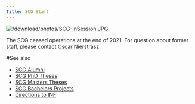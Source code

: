 ```yaml
---
Title: SCG Staff
---
```


[![/download/photos/SCG-InSession.JPG](%assets_url%/download/photos/SCG-InSession.JPG)](%assets_url%/download/photos/SCG-InSession.JPG)

The SCG ceased operations at the end of 2021.
For question about former staff, please contact [Oscar Nierstrasz](%base_url%/staff/oscar).

#See also

- [SCG Alumni](%base_url%/wiki/alumni)
- [SCG PhD Theses](%base_url%/publications/scg-phd)
- [SCG Masters Theses](%base_url%/publications/scg-msc)
- [SCG Bachelors Projects](%base_url%/publications/scg-bp)
- [Directions to INF](%base_url%/contact/maps)
